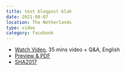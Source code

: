 ```yaml
---
title: test blogpost blah 
date: 2021-08-07
location: The Netherlands
type: video
category: facebook 
---
```


- [Watch Video](https://www.youtube.com/watch?v=ct9d-o7NrSg), 35 mins video + Q&A, English
- [Preview & PDF](https://github.com/tracking-exposed/presentation/blob/master/FBTREX-SHA-2017.pdf)
- [SHA2017](http://www.journalismfestival.com/programme/2017/exposing-what-facebook-wants-you-to-see)

